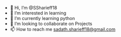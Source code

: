 - 👋 Hi, I’m @SSharieff18
- 👀 I’m interested in learning
- 🌱 I’m currently learning python
- 💞️ I’m looking to collaborate on Projects
- 📫 How to reach me sadath.sharieff18@gmail.com

<!---
SSharieff18/SSharieff18 is a ✨ special ✨ repository because its `README.md` (this file) appears on your GitHub profile.
You can click the Preview link to take a look at your changes.
--->
